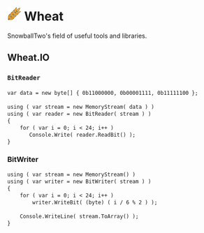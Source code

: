 

# ![alt text](https://github.com/SnowballTwo/Wheat/blob/master/wheat32.png "What icon") Wheat

SnowballTwo's field of useful tools and libraries.

## Wheat.IO

### `BitReader`

```
var data = new byte[] { 0b11000000, 0b00001111, 0b11111100 };

using ( var stream = new MemoryStream( data ) )
using ( var reader = new BitReader( stream ) )
{
    for ( var i = 0; i < 24; i++ )
       Console.Write( reader.ReadBit() );
}
```

### BitWriter

```
using ( var stream = new MemoryStream() )
using ( var writer = new BitWriter( stream ) )
{
    for ( var i = 0; i < 24; i++ )
        writer.WriteBit( (byte) ( i / 6 % 2 ) );

    Console.WriteLine( stream.ToArray() );
}
```


